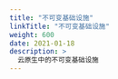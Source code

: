 ```yaml
---
title: "不可变基础设施"
linkTitle: "不可变基础设施"
weight: 600
date: 2021-01-18
description: >
  云原生中的不可变基础设施
---
```




